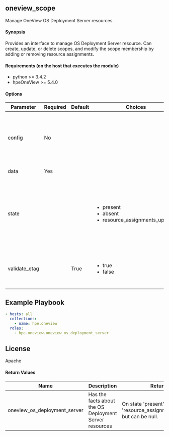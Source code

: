 ## oneview_scope
Manage OneView OS Deployment Server resources.

#### Synopsis
 Provides an interface to manage OS Deployment Server resource. Can create, update, or delete scopes, and modify the scope membership by adding or removing resource assignments.

#### Requirements (on the host that executes the module)
  * python >= 3.4.2
  * hpeOneView >= 5.4.0

#### Options

| Parameter     | Required    | Default  | Choices    | Comments |
| ------------- |-------------| ---------|----------- |--------- |
| config  |   No  |  | |  Path to a .json configuration file containing the OneView client configuration. The configuration file is optional. If the file path is not provided, the configuration will be loaded from environment variables.  |
| data  |   Yes  |  | |  List with the Scopes properties.  |
| state  |   |  | <ul> <li>present</li>  <li>absent</li>  <li>resource_assignments_updated</li> </ul> |  Indicates the desired state for the Scope resource. `present` ensures data properties are compliant with OneView. `absent` removes the resource from OneView, if it exists. `resource_assignments_updated` modifies scope membership by adding or removing resource assignments. This operation is non-idempotent.  |
| validate_etag  |   |  True  | <ul> <li>true</li>  <li>false</li> </ul> |  When the ETag Validation is enabled, the request will be conditionally processed only if the current ETag for the resource matches the ETag provided in the data.  |


## Example Playbook

```yaml
- hosts: all
  collections:
    - name: hpe.oneview
  roles:
    - hpe.oneview.oneview_os_deployment_server
```

## License

Apache

#### Return Values

| Name          | Description  | Returned | Type       |
| ------------- |-------------| ---------|----------- |
| oneview_os_deployment_server   | Has the facts about the OS Deployment Server resources |  On state 'present' and 'resource_assignments_updated', but can be null. |  dict |
